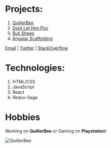 # Projects:
1. [QuillerBee](https://www.quillerbee.com)
1. [Dont Let Him Poo](https://www.abhijit-kar.com/dont-let-him-poo/)
1. [Bull Sheep](https://www.abhijit-kar.com/bull-sheep/)
1. [Angular Scaffolding](https://www.abhijit-kar.com/angular-scaffolding)

[Email](mailto:reachme@abhijit-kar.com) | [Twitter](https://twitter.com/QuillerBee) | [StackOverflow](https://stackoverflow.abhijit-kar.com)

# Technologies:
1. HTML/CSS
1. JavaScript
1. React
1. Redux-Saga

# Hobbies

Working on **QuillerBee** or Gaming on **Playstation**!

![QuillerBee](https://www.quillerbee.com/assets/images/logos/logo-128x128.png)
